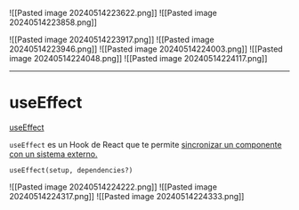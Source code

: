 ![[Pasted image 20240514223622.png]]
![[Pasted image 20240514223858.png]]

![[Pasted image 20240514223917.png]]
![[Pasted image 20240514223946.png]]
![[Pasted image 20240514224003.png]]
![[Pasted image 20240514224048.png]]
![[Pasted image 20240514224117.png]]

---
# useEffect

[useEffect](https://es.react.dev/reference/react/useEffect)

`useEffect` es un Hook de React que te permite [sincronizar un componente con un sistema externo.](https://es.react.dev/learn/synchronizing-with-effects)

```
useEffect(setup, dependencies?)
```

![[Pasted image 20240514224222.png]]
![[Pasted image 20240514224317.png]]
![[Pasted image 20240514224333.png]]
